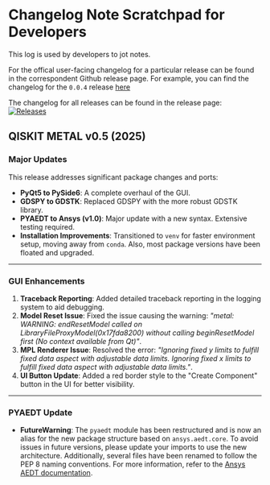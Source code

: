 # Changelog Note Scratchpad for Developers

This log is used by developers to jot notes.

For the offical user-facing changelog for a particular release can be found in the correspondent Github release page. For example, you can find the changelog for the `0.0.4` release [here](https://github.com/Qiskit/qiskit-metal/releases/tag/0.0.4)

The changelog for all releases can be found in the release page: [![Releases](https://img.shields.io/github/release/Qiskit/qiskit-metal.svg?style=popout-square)](https://github.com/Qiskit/qiskit-metal/releases)

## QISKIT METAL v0.5 (2025)

### Major Updates

This release addresses significant package changes and ports:

- **PyQt5 to PySide6**: A complete overhaul of the GUI.
- **GDSPY to GDSTK**: Replaced GDSPY with the more robust GDSTK library.
- **PYAEDT to Ansys (v1.0)**: Major update with a new syntax. Extensive testing required.
- **Installation Improvements**: Transitioned to `venv` for faster environment setup, moving away from `conda`. Also, most package versions have been floated and upgraded.

---

### GUI Enhancements

1. **Traceback Reporting**: Added detailed traceback reporting in the logging system to aid debugging.
2. **Model Reset Issue**: Fixed the issue causing the warning: *"metal: WARNING: endResetModel called on LibraryFileProxyModel(0x17fda8200) without calling beginResetModel first (No context available from Qt)"*.
3. **MPL Renderer Issue**: Resolved the error: *"Ignoring fixed y limits to fulfill fixed data aspect with adjustable data limits. Ignoring fixed x limits to fulfill fixed data aspect with adjustable data limits."*.
4. **UI Button Update**: Added a red border style to the "Create Component" button in the UI for better visibility.

---

### PYAEDT Update

- **FutureWarning**: The `pyaedt` module has been restructured and is now an alias for the new package structure based on `ansys.aedt.core`. To avoid issues in future versions, please update your imports to use the new architecture. Additionally, several files have been renamed to follow the PEP 8 naming conventions. For more information, refer to the [Ansys AEDT documentation](https://aedt.docs.pyansys.com/version/stable/release_1_0.html).
